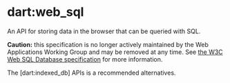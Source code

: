 # dart:web_sql

An API for storing data in the browser that can be queried with SQL.

**Caution:** this specification is no longer actively maintained by the Web
Applications Working Group and may be removed at any time.
See [the W3C Web SQL Database specification](http://www.w3.org/TR/webdatabase/)
for more information.

The [dart:indexed_db] APIs is a recommended alternatives.
